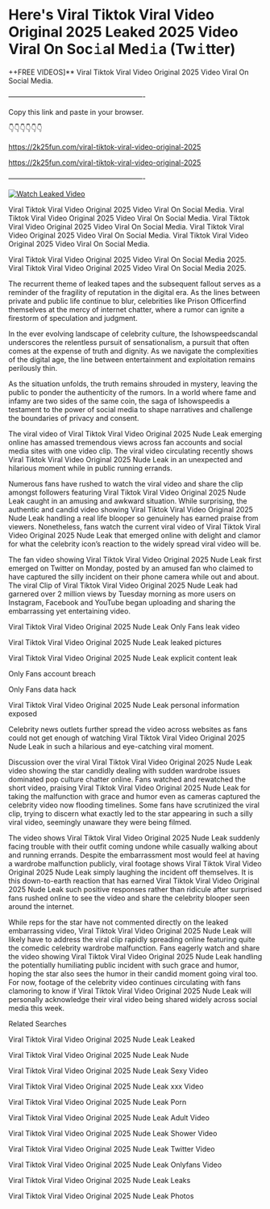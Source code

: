 # Here's Viral Tiktok Viral Video Original 2025 Leaked 2025 Video Viral On Soc𝚒al Med𝚒a (Tw𝚒tter)

++FREE VIDEOS]** Viral Tiktok Viral Video Original 2025 Video Viral On Social Media.

———————————————————-

Copy this link and paste in your browser.

👇👇👇👇👇👇

https://2k25fun.com/viral-tiktok-viral-video-original-2025

https://2k25fun.com/viral-tiktok-viral-video-original-2025

———————————————————-

[![Watch Leaked Video](https://miro.medium.com/v2/resize:fit:828/format:webp/1*cilzJN44JGOrTw9NJCrNHA.gif "Watch Leaked Video")](https://2k25fun.com/viral-tiktok-viral-video-original-2025)

Viral Tiktok Viral Video Original 2025 Video Viral On Social Media. Viral Tiktok Viral Video Original 2025 Video Viral On Social Media. Viral Tiktok Viral Video Original 2025 Video Viral On Social Media. Viral Tiktok Viral Video Original 2025 Video Viral On Social Media. Viral Tiktok Viral Video Original 2025 Video Viral On Social Media.

Viral Tiktok Viral Video Original 2025 Video Viral On Social Media 2025. Viral Tiktok Viral Video Original 2025 Video Viral On Social Media 2025.

The recurrent theme of leaked tapes and the subsequent fallout serves as a reminder of the fragility of reputation in the digital era. As the lines between private and public life continue to blur, celebrities like Prison Officerfind themselves at the mercy of internet chatter, where a rumor can ignite a firestorm of speculation and judgment.

In the ever evolving landscape of celebrity culture, the Ishowspeedscandal underscores the relentless pursuit of sensationalism, a pursuit that often comes at the expense of truth and dignity. As we navigate the complexities of the digital age, the line between entertainment and exploitation remains perilously thin.

As the situation unfolds, the truth remains shrouded in mystery, leaving the public to ponder the authenticity of the rumors. In a world where fame and infamy are two sides of the same coin, the saga of Ishowspeedis a testament to the power of social media to shape narratives and challenge the boundaries of privacy and consent.

The viral video of Viral Tiktok Viral Video Original 2025 Nude Leak emerging online has amassed tremendous views across fan accounts and social media sites with one video clip. The viral video circulating recently shows Viral Tiktok Viral Video Original 2025 Nude Leak in an unexpected and hilarious moment while in public running errands.

Numerous fans have rushed to watch the viral video and share the clip amongst followers featuring Viral Tiktok Viral Video Original 2025 Nude Leak caught in an amusing and awkward situation. While surprising, the authentic and candid video showing Viral Tiktok Viral Video Original 2025 Nude Leak handling a real life blooper so genuinely has earned praise from viewers. Nonetheless, fans watch the current viral video of Viral Tiktok Viral Video Original 2025 Nude Leak that emerged online with delight and clamor for what the celebrity icon’s reaction to the widely spread viral video will be.

The fan video showing Viral Tiktok Viral Video Original 2025 Nude Leak first emerged on Twitter on Monday, posted by an amused fan who claimed to have captured the silly incident on their phone camera while out and about. The viral Clip of Viral Tiktok Viral Video Original 2025 Nude Leak had garnered over 2 million views by Tuesday morning as more users on Instagram, Facebook and YouTube began uploading and sharing the embarrassing yet entertaining video.

Viral Tiktok Viral Video Original 2025 Nude Leak Only Fans leak video

Viral Tiktok Viral Video Original 2025 Nude Leak leaked pictures

Viral Tiktok Viral Video Original 2025 Nude Leak explicit content leak

Only Fans account breach

Only Fans data hack

Viral Tiktok Viral Video Original 2025 Nude Leak personal information exposed

Celebrity news outlets further spread the video across websites as fans could not get enough of watching Viral Tiktok Viral Video Original 2025 Nude Leak in such a hilarious and eye-catching viral moment.

Discussion over the viral Viral Tiktok Viral Video Original 2025 Nude Leak video showing the star candidly dealing with sudden wardrobe issues dominated pop culture chatter online. Fans watched and rewatched the short video, praising Viral Tiktok Viral Video Original 2025 Nude Leak for taking the malfunction with grace and humor even as cameras captured the celebrity video now flooding timelines. Some fans have scrutinized the viral clip, trying to discern what exactly led to the star appearing in such a silly viral video, seemingly unaware they were being filmed.

The video shows Viral Tiktok Viral Video Original 2025 Nude Leak suddenly facing trouble with their outfit coming undone while casually walking about and running errands. Despite the embarrassment most would feel at having a wardrobe malfunction publicly, viral footage shows Viral Tiktok Viral Video Original 2025 Nude Leak simply laughing the incident off themselves. It is this down-to-earth reaction that has earned Viral Tiktok Viral Video Original 2025 Nude Leak such positive responses rather than ridicule after surprised fans rushed online to see the video and share the celebrity blooper seen around the internet.

While reps for the star have not commented directly on the leaked embarrassing video, Viral Tiktok Viral Video Original 2025 Nude Leak will likely have to address the viral clip rapidly spreading online featuring quite the comedic celebrity wardrobe malfunction. Fans eagerly watch and share the video showing Viral Tiktok Viral Video Original 2025 Nude Leak handling the potentially humiliating public incident with such grace and humor, hoping the star also sees the humor in their candid moment going viral too. For now, footage of the celebrity video continues circulating with fans clamoring to know if Viral Tiktok Viral Video Original 2025 Nude Leak will personally acknowledge their viral video being shared widely across social media this week.

Related Searches

Viral Tiktok Viral Video Original 2025 Nude Leak Leaked

Viral Tiktok Viral Video Original 2025 Nude Leak Nude

Viral Tiktok Viral Video Original 2025 Nude Leak Sexy Video

Viral Tiktok Viral Video Original 2025 Nude Leak xxx Video

Viral Tiktok Viral Video Original 2025 Nude Leak Porn

Viral Tiktok Viral Video Original 2025 Nude Leak Adult Video

Viral Tiktok Viral Video Original 2025 Nude Leak Shower Video

Viral Tiktok Viral Video Original 2025 Nude Leak Twitter Video

Viral Tiktok Viral Video Original 2025 Nude Leak Onlyfans Video

Viral Tiktok Viral Video Original 2025 Nude Leak Leaks

Viral Tiktok Viral Video Original 2025 Nude Leak Photos